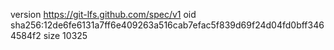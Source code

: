 version https://git-lfs.github.com/spec/v1
oid sha256:12de6fe6131a7ff6e409263a516cab7efac5f839d69f24d04fd0bff3464584f2
size 10325

